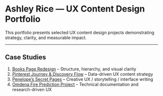 # Ashley Rice — UX Content Design Portfolio

This portfolio presents selected UX content design projects demonstrating strategy, clarity, and measurable impact.

---

## Case Studies

1. [Books Page Redesign](./books-page-redesign.md) – Structure, hierarchy, and visual clarity  
2. [Pinterest Journey & Discovery Flow](./pinterest-journey.md) – Data-driven UX content strategy  
3. [Penelope’s Secret Pages](./penelopes-secret-pages.md) – Creative UX / storytelling / interface writing  
4. [Omdena Fire Prediction Project](./omdena-fire-prediction.md) – Technical documentation and research-driven UX

